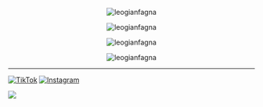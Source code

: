<p align="center"><img src="https://github-readme-stats.vercel.app/api/top-langs/?username=leogianfagna&theme=default&hide_border=false&include_all_commits=true&count_private=false&layout=compact" alt="leogianfagna" /></p>
<p align="center"><img src="https://github-readme-stats.vercel.app/api?username=leogianfagna&theme=default&hide_border=false&include_all_commits=true&count_private=false" alt="leogianfagna" /></p>
<p align="center"><img src="https://github-readme-streak-stats.herokuapp.com/?user=leogianfagna&theme=default&hide_border=false" alt="leogianfagna" /></p>

<p align="center"><img src="https://github-profile-trophy.vercel.app/?username=leogianfagna" alt="leogianfagna" /></p> <!-- &theme=radical&no-frame=true&no-bg=false&margin-w=4 -->

---
[![TikTok](https://img.shields.io/badge/TikTok-%23000000.svg?logo=TikTok&logoColor=white)](https://tiktok.com/@aus.tv) [![Instagram](https://img.shields.io/badge/Instagram-%23E4405F.svg?logo=Instagram&logoColor=white)](https://instagram.com/leogianfagna) 

[![](https://visitcount.itsvg.in/api?id=leogianfagna&icon=0&color=12)](https://visitcount.itsvg.in)

<!-- Proudly created with GPRM ( https://gprm.itsvg.in ) -->
